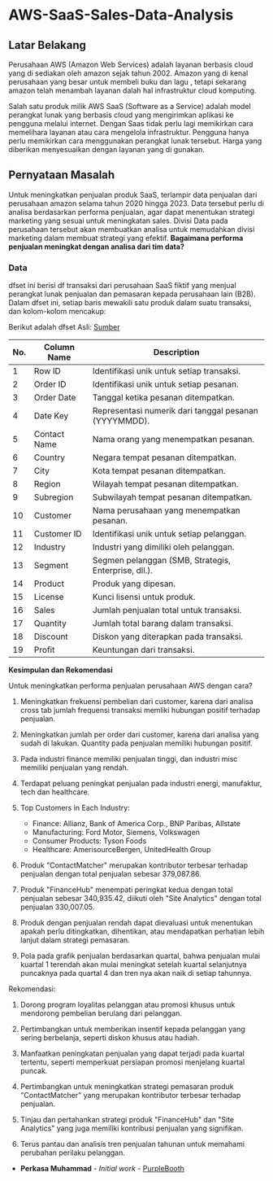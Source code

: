# AWS-SaaS-Sales-Data-Analysis
## **Latar Belakang**

Perusahaan AWS (Amazon Web Services) adalah layanan berbasis cloud yang di sediakan oleh amazon sejak tahun 2002. Amazon yang di kenal perusahaan yang besar untuk membeli buku dan lagu , tetapi sekarang amazon telah menambah layanan dalah hal infrastruktur cloud komputing. 

Salah satu produk milik AWS SaaS (Software as a Service) adalah model perangkat lunak yang berbasis cloud yang mengirimkan aplikasi ke pengguna melalui internet. Dengan Saas tidak perlu lagi memikirkan cara memelihara layanan atau cara mengelola infrastruktur. Pengguna hanya perlu memikirkan cara menggunakan perangkat lunak tersebut. Harga yang diberikan menyesuaikan dengan layanan yang di gunakan.

## **Pernyataan Masalah**

Untuk meningkatkan penjualan produk SaaS, terlampir data penjualan dari perusahaan amazon selama tahun 2020 hingga 2023. Data tersebut perlu di analisa berdasarkan performa penjualan, agar dapat menentukan strategi marketing yang sesuai untuk meningkatan sales. Divisi Data pada perusahaan tersebut akan membuatkan analisa untuk memudahkan divisi marketing dalam membuat strategi yang efektif. **Bagaimana performa penjualan meningkat dengan analisa dari tim data?**

### Data


dfset ini berisi df transaksi dari perusahaan SaaS fiktif yang menjual perangkat lunak penjualan dan pemasaran kepada perusahaan lain (B2B). Dalam dfset ini, setiap baris mewakili satu produk dalam suatu transaksi, dan kolom-kolom mencakup:

Berikut adalah dfset Asli: [Sumber](https://www.kaggle.com/datasets/nnthanh101/aws-saas-sales)

| No. | Column Name    | Description                                                |
|----|----------------|------------------------------------------------------------|
| 1  | Row ID         | Identifikasi unik untuk setiap transaksi.                  |
| 2  | Order ID       | Identifikasi unik untuk setiap pesanan.                    |
| 3  | Order Date     | Tanggal ketika pesanan ditempatkan.                         |
| 4  | Date Key       | Representasi numerik dari tanggal pesanan (YYYYMMDD).       |
| 5  | Contact Name   | Nama orang yang menempatkan pesanan.                       |
| 6  | Country        | Negara tempat pesanan ditempatkan.                         |
| 7  | City           | Kota tempat pesanan ditempatkan.                            |
| 8  | Region         | Wilayah tempat pesanan ditempatkan.                         |
| 9  | Subregion      | Subwilayah tempat pesanan ditempatkan.                      |
| 10 | Customer       | Nama perusahaan yang menempatkan pesanan.                  |
| 11 | Customer ID    | Identifikasi unik untuk setiap pelanggan.                   |
| 12 | Industry       | Industri yang dimiliki oleh pelanggan.                      |
| 13 | Segment        | Segmen pelanggan (SMB, Strategis, Enterprise, dll.).       |
| 14 | Product        | Produk yang dipesan.                                       |
| 15 | License        | Kunci lisensi untuk produk.                                |
| 16 | Sales          | Jumlah penjualan total untuk transaksi.                    |
| 17 | Quantity       | Jumlah total barang dalam transaksi.                       |
| 18 | Discount       | Diskon yang diterapkan pada transaksi.                     |
| 19 | Profit         | Keuntungan dari transaksi.                                  |

**Kesimpulan dan Rekomendasi**

Untuk meningkatkan performa penjualan perusahaan AWS dengan cara?

1. Meningkatkan frekuensi pembelian dari customer, karena dari analisa cross tab jumlah frequensi transaksi memliki hubungan positif terhadap penjualan.

2. Meningkatkan jumlah per order dari customer, karena dari analisa yang sudah di lakukan. Quantity pada penjualan memiliki hubungan positif.

3. Pada industri finance memiliki penjualan tinggi, dan industri misc memiliki penjualan yang rendah.

4. Terdapat peluang peningkat penjualan pada industri energi, manufaktur, tech dan healthcare.

5. Top Customers in Each Industry:

    - Finance: Allianz, Bank of America Corp., BNP Paribas, Allstate
    - Manufacturing: Ford Motor, Siemens, Volkswagen
    - Consumer Products: Tyson Foods
    - Healthcare: AmerisourceBergen, UnitedHealth Group
6. Produk "ContactMatcher" merupakan kontributor terbesar terhadap penjualan dengan total penjualan sebesar 379,087.86.

7. Produk "FinanceHub" menempati peringkat kedua dengan total penjualan sebesar 340,935.42, diikuti oleh "Site Analytics" dengan total penjualan 330,007.05.

8. Produk dengan penjualan rendah dapat dievaluasi untuk menentukan apakah perlu ditingkatkan, dihentikan, atau mendapatkan perhatian lebih lanjut dalam strategi pemasaran.

9. Pola pada grafik penjualan berdasarkan quartal, bahwa penjualan mulai kuartal 1 terendah akan mulai meningkat setelah kuartal selanjutnya puncaknya pada quartal 4 dan tren nya akan naik di setiap tahunnya. 

Rekomendasi:

1. Dorong program loyalitas pelanggan atau promosi khusus untuk mendorong pembelian berulang dari pelanggan.

2. Pertimbangkan untuk memberikan insentif kepada pelanggan yang sering berbelanja, seperti diskon khusus atau hadiah.

3. Manfaatkan peningkatan penjualan yang dapat terjadi pada kuartal tertentu, seperti memperkuat persiapan promosi menjelang kuartal puncak.

4. Pertimbangkan untuk meningkatkan strategi pemasaran produk "ContactMatcher" yang merupakan kontributor terbesar terhadap penjualan.

5. Tinjau dan pertahankan strategi produk "FinanceHub" dan "Site Analytics" yang juga memiliki kontribusi penjualan yang signifikan.

6. Terus pantau dan analisis tren penjualan tahunan untuk memahami perubahan perilaku pelanggan.


* **Perkasa Muhammad** - *Initial work* - [PurpleBooth](https://github.com/PerkasaM/AWS-SaaS-Sales-performance/blob/main/AWS%20Saas%20Perkasa%20Muhammad..ipynb)



